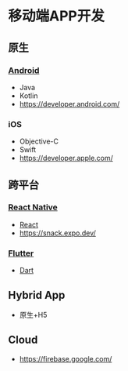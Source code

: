 # 移动端APP开发

## 原生

### [Android](https://www.android.com/)

* Java
* Kotlin
* https://developer.android.com/

### iOS

* Objective-C
* Swift
* https://developer.apple.com/

## 跨平台

### [React Native](https://reactnative.dev/)

* [React](https://reactjs.org/)
* https://snack.expo.dev/

### [Flutter](https://flutter.dev/)

* [Dart](https://dart.dev/)

## Hybrid App

* 原生+H5

## Cloud

* https://firebase.google.com/

